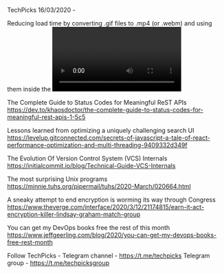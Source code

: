 TechPicks 16/03/2020 -

Reducing load time by converting .gif files to .mp4 (or .webm) and using them inside the <video> tag
https://perf.reviews/blog/video-en-la-web/en/

The Complete Guide to Status Codes for Meaningful ReST APIs
https://dev.to/khaosdoctor/the-complete-guide-to-status-codes-for-meaningful-rest-apis-1-5c5

Lessons learned from optimizing a uniquely challenging search UI
https://levelup.gitconnected.com/secrets-of-javascript-a-tale-of-react-performance-optimization-and-multi-threading-9409332d349f

The Evolution Of Version Control System (VCS) Internals
https://initialcommit.io/blog/Technical-Guide-VCS-Internals

The most surprising Unix programs
https://minnie.tuhs.org/pipermail/tuhs/2020-March/020664.html

A sneaky attempt to end encryption is worming its way through Congress
https://www.theverge.com/interface/2020/3/12/21174815/earn-it-act-encryption-killer-lindsay-graham-match-group

You can get my DevOps books free the rest of this month
https://www.jeffgeerling.com/blog/2020/you-can-get-my-devops-books-free-rest-month

Follow TechPicks -
Telegram channel - https://t.me/techpicks
Telegram group - https://t.me/techpicksgroup